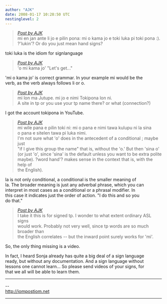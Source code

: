 ```yaml
---
author: "AJK"
date: 2008-01-17 10:28:50 UTC
nestinglevel: 2
---
```

> [_Post by AJK_](/2wZBIW9L/toki-luka-pona-nimi-li-mi#post1)  
> mi en jan ante li jo e pilin pona: mi o kama jo e toki luka pi toki pona :).  
> ?'lukin'? Or do you just mean hand signs?  
> 

toki luka is the idiom for signlanguage  

> [_Post by AJK_](/2wZBIW9L/toki-luka-pona-nimi-li-mi#post1)  
> 'o mi kama jo' "Let's get..."  
> 

'mi o kama jo' is correct grammar. In your example mi would be the  
verb, as the verb always follows li or o.  

> [_Post by AJK_](/2wZBIW9L/toki-luka-pona-nimi-li-mi#post1)  
> mi lon ma Jutupe. mi jo e nimi Tokipona lon ni.  
> A site in tp or you use your tp name there? or what (connection?)  
> 

I got the account tokipona in YouTube.  

> [_Post by AJK_](/2wZBIW9L/toki-luka-pona-nimi-li-mi#post1)  
> mi wile pana e pilin toki ni: mi o pana e nimi tawa kulupu ni la sina  
> o pana e sitelen tawa pi luka nimi.  
> I'm not sure what 'o' does in the antecedent of a conditional ; maybe just  
> "if I give this group the name" that is, without the 'o.' But then 'sina o'  
> (or just 'o', since 'sina' is the default unless you want to be extra polite  
> maybe). ?word hand'? makes sense in the context that is, with the help of  
> the English).  
> 

la is not only conditional, a conditional is the smaller meaning of  
la. The broader meaning is just any adverbal phrase, which you can  
interpret in most cases as a conditional or a phrasal modifier. In  
this case it indicates just the order of action. "I do this and so you  
do that."  

> [_Post by AJK_](/2wZBIW9L/toki-luka-pona-nimi-li-mi#post1)  
> I take it this is for signed tp. I wonder to what extent ordinary ASL signs  
> would work. Probably not very well, since tp words are so much broader than  
> the English correlates -- but the inward point surely works for 'mi'.  
> 

So, the only thing missing is a video.  
  
In fact, I heard Sonja already has quite a big deal of a sign language  
ready, but without any documentation. And a sign language without  
lessons one cannot learn... So please send videos of your signs, for  
that we all will be able to learn them.  

***

\--  
http://iompostiom.net  


***